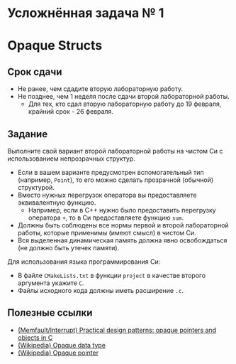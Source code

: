 # Усложнённая задача № 1
# Opaque Structs

## Срок сдачи

- Не ранее, чем сдадите вторую лабораторную работу.
- Не позднее, чем 1 неделя после сдачи второй лабораторной работы.
  - Для тех, кто сдал вторую лабораторную работу до 19 февраля, крайний срок - 26 февраля.



## Задание

Выполните свой вариант второй лабораторной работы на чистом Cи с использованием непрозрачных структур.
- Если в вашем варианте предусмотрен вспомогательный тип (например, `Point`),
  то его можно сделать прозрачной (обычной) структурой.
- Вместо нужных перегрузок оператора вы предоставляете эквивалентную функцию.
  - Например, если в C++ нужно было предоставить перегрузку оператора `+`, то в Си предоставляете функцию `sum`.
- Должны быть соблюдены все нормы первой и второй лабораторной работы,
  которые применимы (имеют смысл) в чистом Си.
- Вся выделенная динамическая память должна явно освобождаться (не должно быть утечек памяти).

Для использования языка программирования Си:
- В файле `CMakeLists.txt` в функции `project` в качестве второго аргумента укажите `C`.
- Файлы исходного кода должны иметь расширение `.c`.



## Полезные ссылки

- [(Memfault/Interrupt) Practical design patterns: opaque pointers and objects in C](https://interrupt.memfault.com/blog/opaque-pointers)
- [(Wikipedia) Opaque data type](https://en.wikipedia.org/wiki/Opaque_data_type)
- [(Wikipedia) Opaque pointer](https://en.wikipedia.org/wiki/Opaque_pointer)
